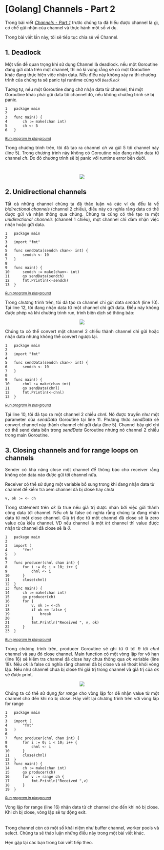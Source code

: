 # [Golang] Channels - Part 2

<p align="justify">
Trong bài viết <i><a href="https://github.com/tuananhnguyen-ima/Sun-Monthly-Reports/blob/master/reports/201902.md">Channels - Part 1</a></i> trước chúng ta đã hiểu được channel là gì, cơ chế gửi nhận của channel và thực hành một số ví dụ.

Trong bài viết lần này, tôi sẽ tiếp tục chia sẻ về Channel.
</p>

## 1. Deadlock
<p align="justify">

Một vấn đề quan trọng khi sử dụng Channel là deadlock. nếu một Goroutine đang gửi data trên một channel, thì nó kì vọng rằng sẽ có một Goroutine khác đang thực hiện việc nhận data. Nếu điều này không xảy ra thì chương trình của chúng ta sẽ panic tại runtime cùng với <i>`Deadlock`</i>

Tương tự, nếu một Goroutine đang chờ nhận data từ channel, thì một Goroutine khác phải gửi data tới channel đó, nếu không chương trình sẽ bị panic.
</p>

```golang
1   package main
2   
3   func main() {  
4       ch := make(chan int)
5       ch <- 5
6   }
```
<sub>*[Run program in playground](https://play.golang.org/p/q1O5sNx4aW)*</sub>

<p align="justify">
Trong chương trình trên, tôi đã tạo ra channel <i>ch</i> và gửi 5 tới channel này (line 5). Trong chương trình này không có Goroutine nào đang nhận data từ channel <i>ch</i>. Do đó chương trình sẽ bị panic với runtime error bên dưới.
</p>
<br/>
<p align="center"><img src="../assets/201903_Golang_Channels_Part2/1.png"/></p>

## 2. Unidirectional channels
<p align="justify">
Tất cả những channel chúng ta đã thảo luận và các ví dụ đều là về <i>bidirectional channels</i> (channel 2 chiều), điều này có nghĩa rằng data có thể được gửi và nhận thông qua chúng. Chúng ta cũng có thể tạo ra một <i>unidirectional channels</i> (channel 1 chiều), một channel chỉ đảm nhận việc nhận hoặc gửi data.
</p>

```golang
1   package main
2   
3   import "fmt"
4   
5   func sendData(sendch chan<- int) {  
6       sendch <- 10
7   }
8   
9   func main() {  
10      sendch := make(chan<- int)
11      go sendData(sendch)
12      fmt.Println(<-sendch)
13  }
```
<sub>*[Run program in playground](https://play.golang.org/p/PRKHxM-iRK)*</sub>

<p align="justify">
Trong chương trình trên, tôi đã tạo ra channel chỉ gửi data <i>sendch</i> (line 10). Tại line 12, tôi đang nhận data từ một channel chỉ gửi data. Điều này không được phép và khi chương trình run, trình biên dịch sẽ thông báo:
</p>
<p align="center"><img src="../assets/201903_Golang_Channels_Part2/2.png"/></p>

<p align="justify">
Chúng ta có thể convert một channel 2 chiều thành channel chỉ gửi hoặc nhận data nhưng không thể convert ngược lại.
</p>

```golang
1   package main
2   
3   import "fmt"
4   
5   func sendData(sendch chan<- int) {  
6       sendch <- 10
7   }
8   
9   func main() {  
10      chnl := make(chan int)
11      go sendData(chnl)
12      fmt.Println(<-chnl)
13  }
```
<sub>*[Run program in playground](https://play.golang.org/p/aqi_rJ1U8j)*</sub>

<p align="justify">
Tại line 10, tôi đã tạo ra một channel 2 chiều <i>chnl</i>. Nó được truyền như một parameter của <i>sendData</i> Goroutine tại line 11. Phương thức <i>sendData</i> sẽ convert channel này thành channel chỉ gửi data (line 5). Channel bây giờ chỉ có thể send data bên trong <i>sendData</i> Goroutine nhưng nó channel 2 chiều trong main Goroutine.
</p>

## 3. Closing channels and for range loops on channels
<p align="justify">
Sender có khả năng close một channel để thông báo cho receiver rằng không còn data nào được gửi tới channel nữa.

Receiver có thể sử dụng một variable bổ sung trong khi đang nhận data từ channel để kiểm tra xem channel đã bị close hay chưa
</p>

```golang
v, ok := <- ch 
```
<p align="justify">
Trong statement trên <i>ok</i> là true nếu giá trị được nhận bới việc gửi thành công data tới channel. Nếu <i>ok</i> là false có nghĩa rằng chúng ta đang nhận data từ một close channel. Giá trị đọc từ một channel đã close sẽ là zero value của kiểu channel. VD nếu channel là một <i>int</i> channel thì value được nhận từ channel đã close sẽ là <i>0</i>.
</p>

```golang
1   package main
2   
3   import (  
4       "fmt"
5   )
6   
7   func producer(chnl chan int) {  
8       for i := 0; i < 10; i++ {
9           chnl <- i
10      }
11      close(chnl)
12  }
13  func main() {  
14      ch := make(chan int)
15      go producer(ch)
16      for {
17          v, ok := <-ch
18          if ok == false {
19              break
20          }
21          fmt.Println("Received ", v, ok)
22      }
23  }
```
<sub>*[Run program in playground](https://play.golang.org/p/XWmUKDA2Ri)*</sub>

<p align="justify">
Trong chương trình trên, producer Goroutine sẽ ghi từ 0 tới 9 tới <i>chnl</i> channel và sau đó close channel. Main function có một vòng lặp for vô hạn (line 16) sẽ kiểm tra channel đã close hay chưa thông qua <i>ok</i> variable (line 18). Nếu <i>ok</i> là false có nghĩa rằng channel đã bị close và sẽ thoát khỏi vòng lặp. Nếu như channel chưa bị close thì giá trị trong channel và giá trị của ok sẽ được print.
</p>
<p align="center"><img src="../assets/201903_Golang_Channels_Part2/3.png"/></p>
<p align="justify">
Chúng ta có thể sử dụng <i>for range</i> cho vòng lặp for để nhận value từ một channel cho đến khi nó bị close. Hãy viết lại chương trình trên với vòng lặp for range
</p>

```golang
1   package main
2   
3   import (  
4       "fmt"
5   )
6   
7   func producer(chnl chan int) {  
8       for i := 0; i < 10; i++ {
9           chnl <- i
10      }
11      close(chnl)
12  }
13  func main() {  
14      ch := make(chan int)
15      go producer(ch)
16      for v := range ch {
17          fmt.Println("Received ",v)
18      }
19  }
```
<sub>*[Run program in playground](https://play.golang.org/p/JJ3Ida1r_6)*</sub>
<p align="justify">
Vòng lặp for range (line 16) nhận data từ ch channel cho đến khi nó bị close. Khi ch bị close, vòng lặp sẽ tự động exit. 
<br/>
<br/>
<br/>
Trong channel còn có một số khái niệm như buffer channel, worker pools và select. Chúng ta sẽ thảo luận những điều này trong một bài viết khác. 

Hẹn gặp lại các bạn trong bài viết tiếp theo.
</p>
